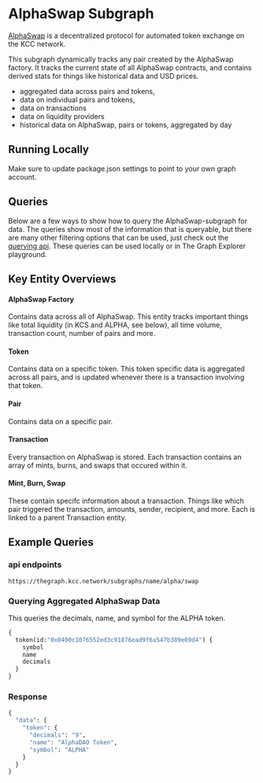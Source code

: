 # AlphaSwap Subgraph

[AlphaSwap](https://swap.alphadao.money/) is a decentralized protocol for automated token exchange on the KCC network.

This subgraph dynamically tracks any pair created by the AlphaSwap factory. It tracks the current state of all AlphaSwap contracts, and contains derived stats for things like historical data and USD prices.

- aggregated data across pairs and tokens,
- data on individual pairs and tokens,
- data on transactions
- data on liquidity providers
- historical data on AlphaSwap, pairs or tokens, aggregated by day

## Running Locally

Make sure to update package.json settings to point to your own graph account.

## Queries

Below are a few ways to show how to query the AlphaSwap-subgraph for data. The queries show most of the information that is queryable, but there are many other filtering options that can be used, just check out the [querying api](https://thegraph.com/docs/graphql-api). These queries can be used locally or in The Graph Explorer playground.

## Key Entity Overviews

#### AlphaSwap Factory

Contains data across all of AlphaSwap. This entity tracks important things like total liquidity (in KCS and ALPHA, see below), all time volume, transaction count, number of pairs and more.

#### Token

Contains data on a specific token. This token specific data is aggregated across all pairs, and is updated whenever there is a transaction involving that token.

#### Pair

Contains data on a specific pair.

#### Transaction

Every transaction on AlphaSwap is stored. Each transaction contains an array of mints, burns, and swaps that occured within it.

#### Mint, Burn, Swap

These contain specifc information about a transaction. Things like which pair triggered the transaction, amounts, sender, recipient, and more. Each is linked to a parent Transaction entity.

## Example Queries

### api endpoints

`https://thegraph.kcc.network/subgraphs/name/alpha/swap`

### Querying Aggregated AlphaSwap Data

This queries the decimals, name, and symbol for the ALPHA token.

```graphql
{
  token(id:"0x0490c1076552ed3c91876ead9f6a547b389e69d4") {
    symbol
    name
    decimals
  }
}
```

### Response 

```graphql
{
  "data": {
    "token": {
      "decimals": "9",
      "name": "AlphaDAO Token",
      "symbol": "ALPHA"
    }
  }
}

```
